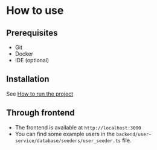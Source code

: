 # How to use

## Prerequisites

- Git
- Docker
- IDE (optional)

## Installation

See [How to run the project](./HowToRun.md)

## Through frontend

- The frontend is available at `http://localhost:3000`
- You can find some example users in the `backend/user-service/database/seeders/user_seeder.ts` file.
